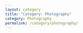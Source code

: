 ```yaml
---
layout: category
title: "Category: Photography"
category: Photography
permalink: /category/photography/
---
```

